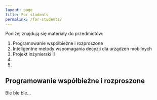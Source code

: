```yaml
---
layout: page
title: For students
permalink: /for-students/
---
```


Poniżej znajdują się materiały do przedmiotów:

1. Programowanie współbieżne i rozproszone
2. Inteligentne metody wspomagania decyzji dla urządzeń mobilnych
3. Projekt inżynierski II
4. 
5. 

## Programowanie współbieżne i rozproszone

Ble ble ble...
